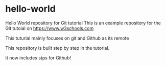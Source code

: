 # hello-world
Hello World repository for Git tutorial
This is an example repository for the Git tutoial on https://www.w3schools.com

This tuturial mainly focuses on git and Github as its remote

This repository is built step by step in the tutorial.

It now includes stps for Github!
